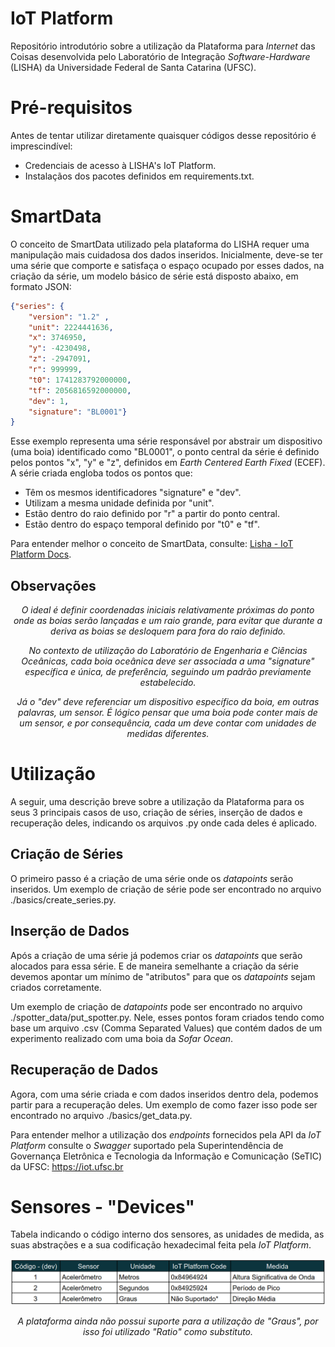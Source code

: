# IoT Platform

Repositório introdutório sobre a utilização da Plataforma para <em>Internet</em> das Coisas desenvolvida pelo Laboratório de Integração <em>Software-Hardware</em> (LISHA) da Universidade Federal de Santa Catarina (UFSC).

# Pré-requisitos

Antes de tentar utilizar diretamente quaisquer códigos desse repositório é imprescindível:

- Credenciais de acesso à LISHA's IoT Platform.
- Instalaçãos dos pacotes definidos em requirements.txt.

# SmartData

O conceito de SmartData utilizado pela plataforma do LISHA requer uma manipulação mais cuidadosa dos dados inseridos.
Inicialmente, deve-se ter uma série que comporte e satisfaça o espaço ocupado por esses dados, na criação da série,
um modelo básico de série está disposto abaixo, em formato JSON:
```JSON
{"series": {
    "version": "1.2" ,
    "unit": 2224441636, 
    "x": 3746950,
    "y": -4230498,
    "z": -2947091,
    "r": 999999,
    "t0": 1741283792000000,
    "tf": 2056816592000000,
    "dev": 1,
    "signature": "BL0001"}
}
```
Esse exemplo representa uma série responsável por abstrair um dispositivo (uma boia) identificado como "BL0001", o ponto central da série é definido pelos pontos "x", "y" e "z", definidos em <em>Earth Centered Earth Fixed</em> (ECEF). A série criada engloba todos os pontos que:

- Têm os mesmos identificadores "signature" e "dev".
- Utilizam a mesma unidade definida por "unit".
- Estão dentro do raio definido por "r" a partir do ponto central.
- Estão dentro do espaço temporal definido por "t0" e "tf".

Para entender melhor o conceito de SmartData, consulte: <a href="https://epos.lisha.ufsc.br/IoT+Platform">Lisha - IoT Platform Docs</a>.


## Observações
<p style="text-align: center;"><em>O ideal é definir coordenadas iniciais relativamente próximas do ponto onde as boias serão lançadas e um raio grande, para evitar que durante a deriva as boias se desloquem para fora do raio definido.</em></p>

<p style="text-align: center;"><em>No contexto de utilização do Laboratório de Engenharia e Ciências Oceânicas, cada boia oceânica deve ser associada a uma "signature" específica e única, de preferência, seguindo um padrão previamente estabelecido.</em></p>

<p style="text-align: center;"><em>Já o "dev" deve referenciar um dispositivo específico da boia, em outras palavras, um sensor. É lógico pensar que uma boia pode conter mais de um sensor, e por consequência, cada um deve contar com unidades de medidas diferentes.</em></p>

# Utilização

A seguir, uma descrição breve sobre a utilização da Plataforma para os seus 3 principais casos de uso, criação de séries, inserção de dados e recuperação deles, indicando os arquivos .py onde cada deles é aplicado.

## Criação de Séries

O primeiro passo é a criação de uma série onde os <em>datapoints</em> serão inseridos. Um exemplo de criação de série pode ser encontrado no arquivo ./basics/create_series.py.

## Inserção de Dados

Após a criação de uma série já podemos criar os <em>datapoints</em> que serão alocados para essa série. E de maneira semelhante a criação da série devemos apontar um mínimo de "atributos" para que os <em>datapoints</em> sejam criados corretamente. 

Um exemplo de criação de <em>datapoints</em> pode ser encontrado no arquivo ./spotter_data/put_spotter.py. Nele, esses pontos foram criados tendo como base um arquivo .csv (Comma Separated Values) que contém dados de um experimento realizado com uma boia da <em>Sofar Ocean</em>.

## Recuperação de Dados

Agora, com uma série criada e com dados inseridos dentro dela, podemos partir para a recuperação deles. Um exemplo de como fazer isso pode ser encontrado no arquivo ./basics/get_data.py.

Para entender melhor a utilização dos <em>endpoints</em> fornecidos pela API da <em>IoT Platform</em> consulte o <em>Swagger</em> suportado pela Superintendência de Governança Eletrônica e Tecnologia da Informação e Comunicação (SeTIC) da UFSC: <a href="https://iot.ufsc.br">https://iot.ufsc.br</a> 

# Sensores - "Devices"
Tabela indicando o código interno dos sensores, as unidades de medida, as suas abstrações e a sua codificação hexadecimal feita pela <em>IoT Platform</em>.

<img src="images/sensors.png">
<p style="text-align: center;"><em>A plataforma ainda não possui suporte para a utilização de "Graus", por isso foi utilizado "Ratio" como substituto.</em></p>
